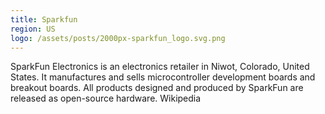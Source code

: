 ```yaml
---
title: Sparkfun
region: US
logo: /assets/posts/2000px-sparkfun_logo.svg.png
---
```

SparkFun Electronics is an electronics retailer in Niwot, Colorado, United States. It manufactures and sells microcontroller development boards and breakout boards. All products designed and produced by SparkFun are released as open-source hardware. Wikipedia
